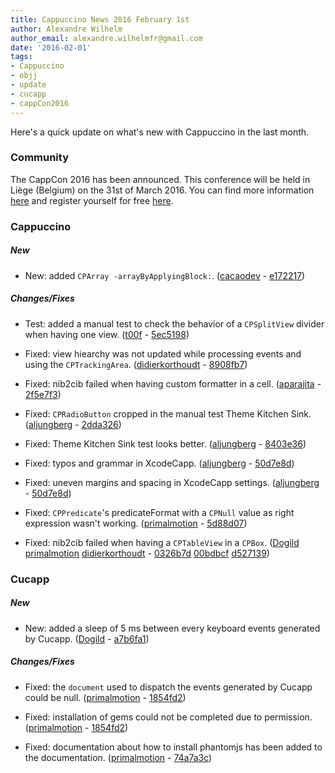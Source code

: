 ```yaml
---
title: Cappuccino News 2016 February 1st
author: Alexandre Wilhelm
author_email: alexandre.wilhelmfr@gmail.com
date: '2016-02-01'
tags:
- Cappuccino
- objj
- update
- cucapp
- cappCon2016
---
```


Here's a quick update on what's new with Cappuccino in the last month.

### Community

The CappCon 2016 has been announced. This conference will be held in Liège (Belgium) on the 31st of March 2016. You can find more information [here](http://www.cappuccino-project.org/events/cappCon2016/) and register yourself for free [here](http://www.meetup.com/World-Cappuccino-Meetup/events/226898401/).

### Cappuccino

##### New

- New: added `CPArray -arrayByApplyingBlock:`. ([cacaodev](https://github.com/cacaodev) - [e172217](https://github.com/cappuccino/cappuccino/commit/e1722174277eae3d9ef808365c05eeb3c633f049))

##### Changes/Fixes

- Test: added a manual test to check the behavior of a `CPSplitView` divider when having one view. ([t00f](https://github.com/t00f) - [5ec5198](https://github.com/cappuccino/cappuccino/commit/5ec5198dda6deddacc710368e90b6997b999b14f))

- Fixed: view hiearchy was not updated while processing events and using the `CPTrackingArea`. ([didierkorthoudt](https://github.com/didierkorthoudt) - [8908fb7](https://github.com/cappuccino/cappuccino/commit/8908fb7ee0bb0480a02878803c59fa53bfbf9569))

- Fixed: nib2cib failed when having custom formatter in a cell. ([aparajita](https://github.com/aparajita) - [2f5e7f3](https://github.com/cappuccino/cappuccino/commit/2f5e7f3b2d8fc6cecc54f3a7e33213c33e0a87a2))

- Fixed: `CPRadioButton` cropped in the manual test Theme Kitchen Sink. ([aljungberg](https://github.com/aljungberg) - [2dda326](https://github.com/cappuccino/cappuccino/commit/2dda326cc47735e288397b0eb3c311205c9c3428))

- Fixed: Theme Kitchen Sink test looks better. ([aljungberg](https://github.com/aljungberg) - [8403e36](https://github.com/cappuccino/cappuccino/commit/8403e36d4d6188edc21affe598f9dd99dc02891b))

- Fixed: typos and grammar in XcodeCapp. ([aljungberg](https://github.com/aljungberg) - [50d7e8d](https://github.com/cappuccino/cappuccino/commit/50d7e8dc3dffe7c338b91752b44a586deb36945f))

- Fixed: uneven margins and spacing in XcodeCapp settings. ([aljungberg](https://github.com/aljungberg) - [50d7e8d](https://github.com/cappuccino/cappuccino/commit/f2a8edb29f8232cc4983dff2045a141f733efed6))

- Fixed: `CPPredicate`'s predicateFormat with a `CPNull` value as right expression wasn't working. ([primalmotion](https://github.com/primalmotion) - [5d88d07](https://github.com/cappuccino/cappuccino/commit/5d88d07edc02c3f6d943c0603c0f818e8fe64387))

- Fixed: nib2cib failed when having a `CPTableView` in a `CPBox`. ([Dogild](https://github.com/Dogild) [primalmotion](https://github.com/primalmotion) [didierkorthoudt](https://github.com/didierkorthoudt) - [0326b7d](https://github.com/cappuccino/cappuccino/commit/0326b7d7ac5c101772991962840638e994115df6) [00bdbcf](https://github.com/cappuccino/cappuccino/commit/00bdbcf857d93c9276853d0ee181f9595facf6f7) [d527139](https://github.com/cappuccino/cappuccino/commit/d527139f481ee809422e260c6551af5873806cbf))

### Cucapp

##### New

- New: added a sleep of 5 ms between every keyboard events generated by Cucapp. ([Dogild](https://github.com/Dogild) - [a7b6fa1](https://github.com/cappuccino/cucapp/commit/a7b6fa13fa6d3d1b74a2e74553a8c6a901cab489))

##### Changes/Fixes

- Fixed: the `document` used to dispatch the events generated by Cucapp could be null. ([primalmotion](https://github.com/primalmotion) - [1854fd2](https://github.com/cappuccino/cucapp/commit/1854fd2d4e1e5f8c0a2fdfb88b23d34ca0d467af))

- Fixed: installation of gems could not be completed due to permission. ([primalmotion](https://github.com/primalmotion) - [1854fd2](https://github.com/cappuccino/cucapp/commit/1854fd2d4e1e5f8c0a2fdfb88b23d34ca0d467af))

- Fixed: documentation about how to install phantomjs has been added to the documentation. ([primalmotion](https://github.com/primalmotion) - [74a7a3c](https://github.com/cappuccino/cucapp/commit/74a7a3c9c24e4da2ce36f3dff77a4b40430465a9))
